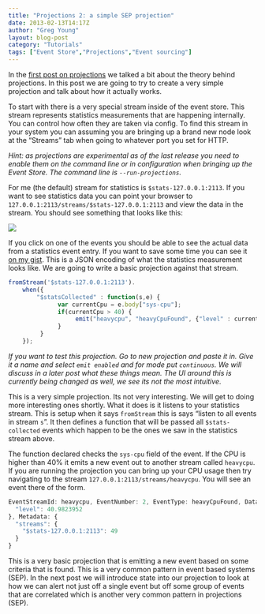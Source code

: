 ```yaml
---
title: "Projections 2: a simple SEP projection"
date: 2013-02-13T14:17Z
author: "Greg Young"
layout: blog-post
category: "Tutorials"
tags: ["Event Store","Projections","Event sourcing"]
---
```


In the [first post on projections](http://goodenoughsoftware.net/2013/02/12/projections-1-the-theory) we talked a bit about the theory behind projections. In this post we are going to try to create a very simple projection and talk about how it actually works.

To start with there is a very special stream inside of the event store. This stream represents statistics measurements that are happening internally. You can control how often they are taken via config. To find this stream in your system you can assuming you are bringing up a brand new node look at the “Streams” tab when going to whatever port you set for HTTP.

_Hint: as projections are experimental as of the last release you need to enable them on the command line or in configuration when bringing up the Event Store. The command line is `--run-projections`._

For me (the default) stream for statistics is `$stats-127.0.0.1:2113`. If you want to see statistics data you can point your browser to `127.0.0.1:2113/streams/$stats-127.0.0.1:2113` and view the data in the stream. You should see something that looks like this:

![](https://gregfyoung.files.wordpress.com/2013/02/streamviewed.png)

If you click on one of the events you should be able to see the actual data from a statistics event entry. If you want to save some time you can see it [on my gist](https://gist.github.com/gregoryyoung/4944753). This is a JSON encoding of what the statistics measurement looks like. We are going to write a basic projection against that stream.

```javascript
fromStream('$stats-127.0.0.1:2113').
    when({
        "$statsCollected" : function(s,e) {
              var currentCpu = e.body["sys-cpu"];
              if(currentCpu > 40) {
                   emit("heavycpu", "heavyCpuFound", {"level" : currentCpu})
              }
         }
    });
```

_If you want to test this projection. Go to new projection and paste it in. Give it a name and select `emit enabled` and for mode put `continuous`. We will discuss in a later post what these things mean. The UI around this is currently being changed as well, we see its not the most intuitive._

This is a very simple projection. Its not very interesting. We will get to doing more interesting ones shortly. What it does is it listens to your statistics stream. This is setup when it says `fromStream` this is says “listen to all events in stream `s`”. It then defines a function that will be passed all `$stats-collected` events which happen to be the ones we saw in the statistics stream above.

The function declared checks the `sys-cpu` field of the event. If the CPU is higher than 40% it emits a new event out to another stream called `heavycpu`. If you are running the projection you can bring up your CPU usage then try navigating to the stream `127.0.0.1:2113/streams/heavycpu`. You will see an event there of the form.

```javascript
EventStreamId: heavycpu, EventNumber: 2, EventType: heavyCpuFound, Data: {
  "level": 40.9823952
}, Metadata: {
  "streams": {
    "$stats-127.0.0.1:2113": 49
  }
}
```

This is a very basic projection that is emitting a new event based on some criteria that is found. This is a very common pattern in event based systems (SEP). In the next post we will introduce state into our projection to look at how we can alert not just off a single event but off some group of events that are correlated which is another very common pattern in projections (SEP).
